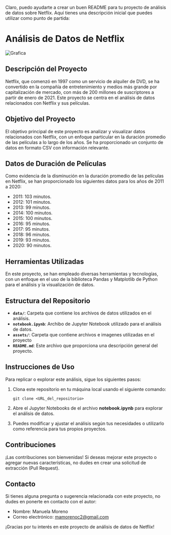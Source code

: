 Claro, puedo ayudarte a crear un buen README para tu proyecto de análisis de datos sobre Netflix. Aquí tienes una descripción inicial que puedes utilizar como punto de partida:

# Análisis de Datos de Netflix

![Grafica](/assets/grafica.jpg)

## Descripción del Proyecto

Netflix, que comenzó en 1997 como un servicio de alquiler de DVD, se ha convertido en la compañía de entretenimiento y medios más grande por capitalización de mercado, con más de 200 millones de suscriptores a partir de enero de 2021. Este proyecto se centra en el análisis de datos relacionados con Netflix y sus películas.

## Objetivo del Proyecto

El objetivo principal de este proyecto es analizar y visualizar datos relacionados con Netflix, con un enfoque particular en la duración promedio de las películas a lo largo de los años. Se ha proporcionado un conjunto de datos en formato CSV con información relevante.

## Datos de Duración de Películas

Como evidencia de la disminución en la duración promedio de las películas en Netflix, se han proporcionado los siguientes datos para los años de 2011 a 2020:

- 2011: 103 minutos.
- 2012: 101 minutos.
- 2013: 99 minutos.
- 2014: 100 minutos.
- 2015: 100 minutos.
- 2016: 95 minutos.
- 2017: 95 minutos.
- 2018: 96 minutos.
- 2019: 93 minutos.
- 2020: 90 minutos.

## Herramientas Utilizadas

En este proyecto, se han empleado diversas herramientas y tecnologías, con un enfoque en el uso de la biblioteca Pandas y Matplotlib  de Python para el análisis y la visualización de datos.

## Estructura del Repositorio

- **`data/`**: Carpeta que contiene los archivos de datos utilizados en el análisis.
- **`notebook.ipynb`**: Archibo de Jupyter Notebook utilizado para el análisis de datos.
- **`assets/`**: Carpeta que contiene archivos e imagenes utilizadas en el proyecto
- **`README.md`**: Este archivo que proporciona una descripción general del proyecto.

## Instrucciones de Uso

Para replicar o explorar este análisis, sigue los siguientes pasos:

1. Clona este repositorio en tu máquina local usando el siguiente comando:

   ```
   git clone <URL_del_repositorio>
   ```

2. Abre el Jupyter Notebooks de el archivo **notebook.ipynb** para explorar el análisis de datos.

3. Puedes modificar y ajustar el análisis según tus necesidades o utilizarlo como referencia para tus propios proyectos.

## Contribuciones

¡Las contribuciones son bienvenidas! Si deseas mejorar este proyecto o agregar nuevas características, no dudes en crear una solicitud de extracción (Pull Request).

## Contacto

Si tienes alguna pregunta o sugerencia relacionada con este proyecto, no dudes en ponerte en contacto con el autor:

- Nombre: Manuela Moreno
- Correo electrónico: mamorenoc2@gmail.com

¡Gracias por tu interés en este proyecto de análisis de datos de Netflix!
